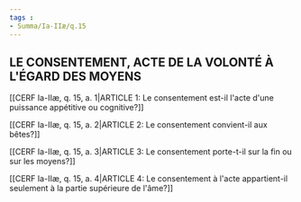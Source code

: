 ```yaml
---
tags : 
- Summa/Ia-IIæ/q.15
---
```


## LE CONSENTEMENT, ACTE DE LA VOLONTÉ À L'ÉGARD DES MOYENS

[[CERF Ia-IIæ, q. 15, a. 1|ARTICLE 1: Le consentement est-il l'acte d'une puissance appétitive ou cognitive?]]

[[CERF Ia-IIæ, q. 15, a. 2|ARTICLE 2: Le consentement convient-il aux bêtes?]]

[[CERF Ia-IIæ, q. 15, a. 3|ARTICLE 3: Le consentement porte-t-il sur la fin ou sur les moyens?]]

[[CERF Ia-IIæ, q. 15, a. 4|ARTICLE 4: Le consentement à l'acte appartient-il seulement à la partie supérieure de l'âme?]]

